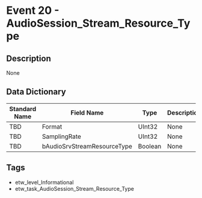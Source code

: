 # Event 20 - AudioSession_Stream_Resource_Type

## Description
None

## Data Dictionary
|Standard Name|Field Name|Type|Description|Sample Value|
|---|---|---|---|---|
|TBD|Format|UInt32|None|`None`|
|TBD|SamplingRate|UInt32|None|`None`|
|TBD|bAudioSrvStreamResourceType|Boolean|None|`None`|

## Tags
* etw_level_Informational
* etw_task_AudioSession_Stream_Resource_Type